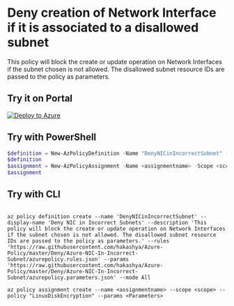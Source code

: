 # Deny creation of Network Interface if it is associated to a disallowed subnet

This policy will block the create or update operation on Network Interfaces if the subnet chosen is not allowed. The disallowed subnet resource IDs are passed to the policy as parameters.

## Try it on Portal

[![Deploy to Azure](http://azuredeploy.net/deploybutton.png)](https://portal.azure.com/#blade/Microsoft_Azure_Policy/CreatePolicyDefinitionBlade/uri/https%3A%2F%2Fraw.githubusercontent.com%2Fhakashya%2FAzure-Policy%2Fmaster%2FDeny%2FAzure-NIC-In-Incorrect-Subnet%2Fazurepolicy.json)

## Try with PowerShell

````powershell
$definition = New-AzPolicyDefinition -Name "DenyNICinIncorrectSubnet" -DisplayName "Deny NIC in Incorrect Subnets" -description "This policy will block the create or update operation on Network Interfaces if the subnet chosen is not allowed. The disallowed subnet resource IDs are passed to the policy as parameters." -Policy 'https://raw.githubusercontent.com/hakashya/Azure-Policy/master/Deny/Azure-NIC-In-Incorrect-Subnet/azurepolicy.rules.json' -Parameter 'https://raw.githubusercontent.com/hakashya/Azure-Policy/master/Deny/Azure-NIC-In-Incorrect-Subnet/azurepolicy.parameters.json' -Mode All
$definition
$assignment = New-AzPolicyAssignment -Name <assignmentname> -Scope <scope> -PolicyDefinition $definition -PolicyParameter <Parameters>
$assignment 
````

## Try with CLI

````cli

az policy definition create --name 'DenyNICinIncorrectSubnet' --display-name 'Deny NIC in Incorrect Subnets' --description 'This policy will block the create or update operation on Network Interfaces if the subnet chosen is not allowed. The disallowed subnet resource IDs are passed to the policy as parameters.' --rules 'https://raw.githubusercontent.com/hakashya/Azure-Policy/master/Deny/Azure-NIC-In-Incorrect-Subnet/azurepolicy.rules.json' --params 'https://raw.githubusercontent.com/hakashya/Azure-Policy/master/Deny/Azure-NIC-In-Incorrect-Subnet/azurepolicy.parameters.json' --mode All

az policy assignment create --name <assignmentname> --scope <scope> --policy "LinuxDiskEncryption" --params <Parameters>

````